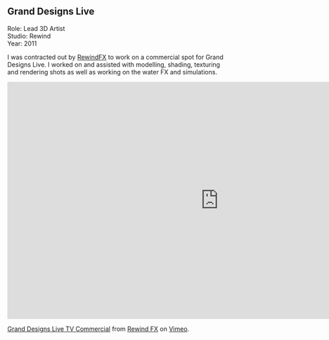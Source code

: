 ## Grand Designs Live

Role: Lead 3D Artist    
Studio: Rewind  
Year: 2011  

I was contracted out by [RewindFX](http://www.rewindfx.com) to work on 
a commercial spot for Grand Designs Live. I worked on and assisted with 
modelling, shading, texturing and rendering shots as well as working on 
the water FX and simulations.

<div class="video-responsive">
<iframe src="https://player.vimeo.com/video/22563139?title=0&amp;byline=0&amp;portrait=0&amp;color=ff008c" width="960" height="540" frameborder="0" webkitallowfullscreen mozallowfullscreen allowfullscreen></iframe> <p><a href="http://vimeo.com/22563139">Grand Designs Live TV Commercial</a> from <a href="http://vimeo.com/rewindfx">Rewind FX</a> on <a href="https://vimeo.com">Vimeo</a>.</p>
</div>